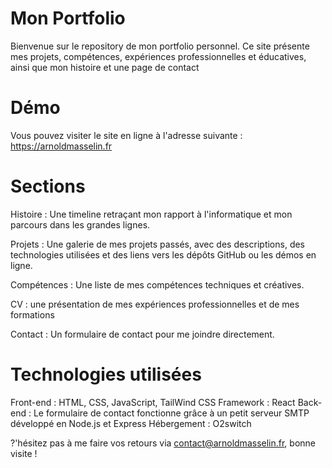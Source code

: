 # Mon Portfolio

Bienvenue sur le repository de mon portfolio personnel. Ce site présente mes projets, compétences, expériences professionnelles et éducatives, ainsi que mon histoire et une page de contact

# Démo
Vous pouvez visiter le site en ligne à l'adresse suivante : https://arnoldmasselin.fr

# Sections
Histoire : Une timeline retraçant mon rapport à l'informatique et mon parcours dans les grandes lignes.


Projets : Une galerie de mes projets passés, avec des descriptions, des technologies utilisées et des liens vers les dépôts GitHub ou les démos en ligne.


Compétences : Une liste de mes compétences techniques et créatives.


CV : une présentation de mes expériences professionnelles et de mes formations


Contact : Un formulaire de contact pour me joindre directement.

# Technologies utilisées
Front-end : HTML, CSS, JavaScript, TailWind CSS
Framework : React
Back-end : Le formulaire de contact fonctionne grâce à un petit serveur SMTP développé en Node.js et Express
Hébergement : O2switch

?'hésitez pas à me faire vos retours via contact@arnoldmasselin.fr, bonne visite !
